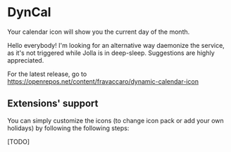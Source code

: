 # DynCal

Your calendar icon will show you the current day of the month.

Hello everybody! I'm looking for an alternative way daemonize the service, as it's not triggered while Jolla is in deep-sleep. Suggestions are highly appreciated.

For the latest release, go to https://openrepos.net/content/fravaccaro/dynamic-calendar-icon

## Extensions' support

You can simply customize the icons (to change icon pack or add your own holidays) by following the following steps:

[TODO]
